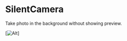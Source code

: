 SilentCamera
============

Take photo in the background without showing preview.

[![Alt][screenshot1_thumb]]

[screenshot1_thumb]: https://cloud.githubusercontent.com/assets/3366713/5217069/f991edea-7676-11e4-8360-17ea56a61f42.jpg
